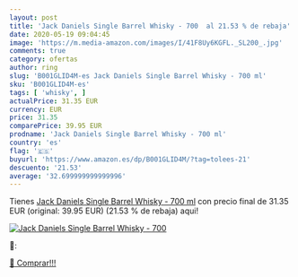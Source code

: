 ```yaml
---
layout: post
title: 'Jack Daniels Single Barrel Whisky - 700  al 21.53 % de rebaja'
date: 2020-05-19 09:04:45
image: 'https://m.media-amazon.com/images/I/41F8Uy6KGFL._SL200_.jpg'
comments: true
category: ofertas
author: ring
slug: 'B001GLID4M-es Jack Daniels Single Barrel Whisky - 700 ml'
sku: 'B001GLID4M-es'
tags: [ 'whisky', ]
actualPrice: 31.35 EUR
currency: EUR
price: 31.35
comparePrice: 39.95 EUR
prodname: 'Jack Daniels Single Barrel Whisky - 700 ml'
country: 'es'
flag: '🇪🇸'
buyurl: 'https://www.amazon.es/dp/B001GLID4M/?tag=tolees-21'
descuento: '21.53'
average: '32.699999999999996'
---
```


Tienes [Jack Daniels Single Barrel Whisky - 700 ml](https://www.amazon.es/dp/B001GLID4M/?tag=tolees-21) con precio final de  31.35 EUR (original: 39.95 EUR) (21.53 %  de rebaja) aqui!

[![Jack Daniels Single Barrel Whisky - 700 ](https://m.media-amazon.com/images/I/41F8Uy6KGFL._SL200_.jpg)](https://www.amazon.es/dp/B001GLID4M/?tag=tolees-21)

🔎:


[🛒 Comprar!!!](https://www.amazon.es/dp/B001GLID4M/?tag=tolees-21)
